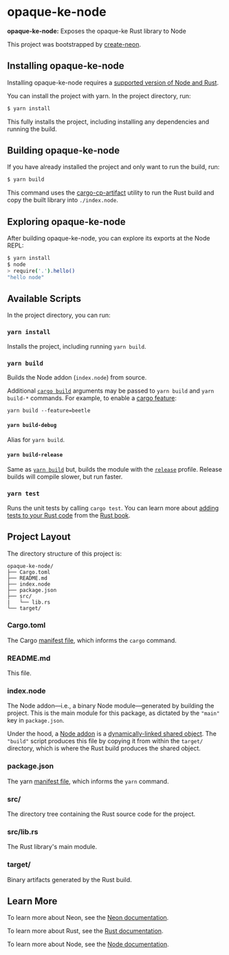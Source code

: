 # opaque-ke-node

**opaque-ke-node:** Exposes the opaque-ke Rust library to Node

This project was bootstrapped by [create-neon](https://yarn.pm/create-neon).

## Installing opaque-ke-node

Installing opaque-ke-node requires a [supported version of Node and Rust](https://github.com/neon-bindings/neon#platform-support).

You can install the project with yarn. In the project directory, run:

```sh
$ yarn install
```

This fully installs the project, including installing any dependencies and running the build.

## Building opaque-ke-node

If you have already installed the project and only want to run the build, run:

```sh
$ yarn build
```

This command uses the [cargo-cp-artifact](https://github.com/neon-bindings/cargo-cp-artifact) utility to run the Rust build and copy the built library into `./index.node`.

## Exploring opaque-ke-node

After building opaque-ke-node, you can explore its exports at the Node REPL:

```sh
$ yarn install
$ node
> require('.').hello()
"hello node"
```

## Available Scripts

In the project directory, you can run:

### `yarn install`

Installs the project, including running `yarn build`.

### `yarn build`

Builds the Node addon (`index.node`) from source.

Additional [`cargo build`](https://doc.rust-lang.org/cargo/commands/cargo-build.html) arguments may be passed to `yarn build` and `yarn build-*` commands. For example, to enable a [cargo feature](https://doc.rust-lang.org/cargo/reference/features.html):

```
yarn build --feature=beetle
```

#### `yarn build-debug`

Alias for `yarn build`.

#### `yarn build-release`

Same as [`yarn build`](#yarn-build) but, builds the module with the [`release`](https://doc.rust-lang.org/cargo/reference/profiles.html#release) profile. Release builds will compile slower, but run faster.

### `yarn test`

Runs the unit tests by calling `cargo test`. You can learn more about [adding tests to your Rust code](https://doc.rust-lang.org/book/ch11-01-writing-tests.html) from the [Rust book](https://doc.rust-lang.org/book/).

## Project Layout

The directory structure of this project is:

```
opaque-ke-node/
├── Cargo.toml
├── README.md
├── index.node
├── package.json
├── src/
|   └── lib.rs
└── target/
```

### Cargo.toml

The Cargo [manifest file](https://doc.rust-lang.org/cargo/reference/manifest.html), which informs the `cargo` command.

### README.md

This file.

### index.node

The Node addon—i.e., a binary Node module—generated by building the project. This is the main module for this package, as dictated by the `"main"` key in `package.json`.

Under the hood, a [Node addon](https://nodejs.org/api/addons.html) is a [dynamically-linked shared object](<https://en.wikipedia.org/wiki/Library_(computing)#Shared_libraries>). The `"build"` script produces this file by copying it from within the `target/` directory, which is where the Rust build produces the shared object.

### package.json

The yarn [manifest file](https://classic.yarnpkg.com/lang/en/docs/package-json/), which informs the `yarn` command.

### src/

The directory tree containing the Rust source code for the project.

### src/lib.rs

The Rust library's main module.

### target/

Binary artifacts generated by the Rust build.

## Learn More

To learn more about Neon, see the [Neon documentation](https://neon-bindings.com).

To learn more about Rust, see the [Rust documentation](https://www.rust-lang.org).

To learn more about Node, see the [Node documentation](https://nodejs.org).

